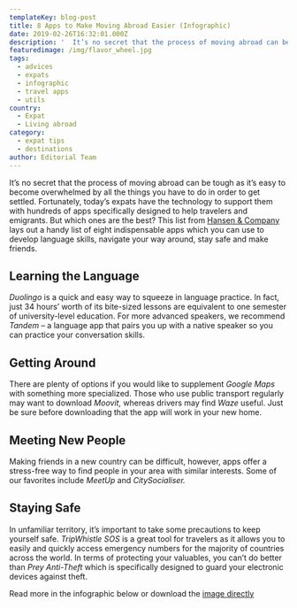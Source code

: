 ```yaml
---
templateKey: blog-post
title: 8 Apps to Make Moving Abroad Easier (Infographic)
date: 2019-02-26T16:32:01.000Z
description: '  It’s no secret that the process of moving abroad can be tough as it’s easy to become overwhelmed by all the things you have to do in order to get settled. Fortunately, today’s expats have the technology to support them with hundreds of apps specifically designed to help travelers and emigrants.'
featuredimage: /img/flavor_wheel.jpg
tags:
  - advices
  - expats
  - infographic
  - travel apps
  - utils
country:
  - Expat
  - Living abroad
category:
  - expat tips
  - destinations
author: Editorial Team
---
```


It’s no secret that the process of moving abroad can be tough as it’s easy to become overwhelmed by all the things you have to do in order to get settled. Fortunately, today’s expats have the technology to support them with hundreds of apps specifically designed to help travelers and emigrants. But which ones are the best? This list from <a href="https://www.hansen-company.com/">Hansen & Company</a> lays out a handy list of eight indispensable apps which you can use to develop language skills, navigate your way around, stay safe and make friends.

## **Learning the Language**

<i>Duolingo</i> is a quick and easy way to squeeze in language practice. In fact, just 34 hours’ worth of its bite-sized lessons are equivalent to one semester of university-level education. For more advanced speakers, we recommend <i>Tandem</i> – a language app that pairs you up with a native speaker so you can practice your conversation skills.

## **Getting Around**

There are plenty of options if you would like to supplement <i>Google Maps</i> with something more specialized. Those who use public transport regularly may want to download <i>Moovit,</i> whereas drivers may find <i>Waze</i> useful. Just be sure before downloading that the app will work in your new home.

## **Meeting New People**

Making friends in a new country can be difficult, however, apps offer a stress-free way to find people in your area with similar interests. Some of our favorites include <i>MeetUp</i> and <i>CitySocialiser.</i>

## **Staying Safe**

In unfamiliar territory, it’s important to take some precautions to keep yourself safe. <i>TripWhistle SOS</i> is a great tool for travelers as it allows you to easily and quickly access emergency numbers for the majority of countries across the world. In terms of protecting your valuables, you can’t do better than <i>Prey Anti-Theft</i> which is specifically designed to guard your electronic devices against theft.

Read more in the infographic below or download the <a href="https://www.hansen-company.com/wp-content/uploads/2018/11/8-apps-to-make-moving-abroad-easier.jpg"  target="_blank" rel="noopener noreferrer" rel="noopener">image directly</a>
